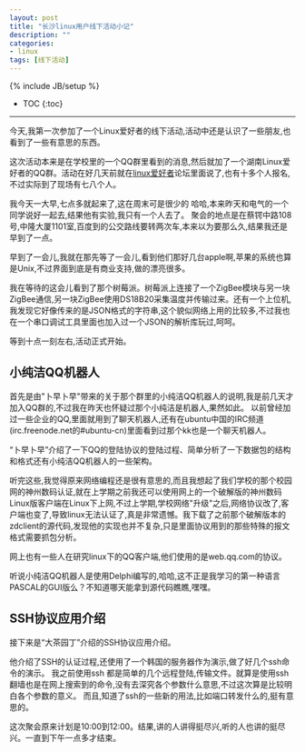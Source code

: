 ```yaml
---
layout: post
title: "长沙linux用户线下活动小记"
description: ""
categories: 
- linux
tags: [线下活动]
---
```

{% include JB/setup %}
* TOC
{:toc}
<hr/>

 今天,我第一次参加了一个Linux爱好者的线下活动,活动中还是认识了一些朋友,也看到了一些有意思的东西。

这次活动本来是在学校里的一个QQ群里看到的消息,然后就加了一个湖南Linux爱好者的QQ群。活动在好几天前就在[linux爱好者](http://www.lx138.com)论坛里面说了,也有十多个人报名,不过实际到了现场有七八个人。

我今天一大早,七点多就起来了,这在周末可是很少的 哈哈,本来昨天和电气的一个同学说好一起去,结果他有实验,我只有一个人去了。 聚会的地点是在蔡锷中路108号,中隆大厦1101室,百度到的公交路线要转两次车,本来以为要那么久,结果我还是早到了一点。

早到了一会儿,我就在那先等了一会儿,看到他们那好几台apple啊,苹果的系统也算是Unix,不过界面到底是有商业支持,做的漂亮很多。 

我在等待的这会儿看到了那个树莓派。树莓派上连接了一个ZigBee模块与另一块ZigBee通信,另一块ZigBee使用DS18B20采集温度并传输过来。还有一个上位机,我发现它好像传来的是JSON格式的字符串,这个貌似网络上用的比较多,不过我也在一个串口调试工具里面也加入过一个JSON的解析库玩过,呵呵。

等到十点一刻左右,活动正式开始。

## 小纯洁QQ机器人
首先是由"卜早卜早"带来的关于那个群里的小纯洁QQ机器人的说明,我是前几天才加入QQ群的,不过我在昨天也怀疑过那个小纯洁是机器人,果然如此。 以前曾经加过一些企业的QQ,里面就用到了聊天机器人,还有在ubuntu中国的IRC频道(irc.freenode.net的#ubuntu-cn)里面看到过那个kk也是一个聊天机器人。 

“卜早卜早”介绍了一下QQ的登陆协议的登陆过程、简单分析了一下数据包的结构和格式还有小纯洁QQ机器人的一些架构。

听完这些,我觉得原来网络编程还是很有意思的,而且我想起了我们学校的那个校园网的神州数码认证,就在上学期之前我还可以使用网上的一个破解版的神州数码Linux版客户端在Linux下上网,不过上学期,学校网络"升级"之后,网络协议改了,客户端也变了,导致linux无法认证了,真是非常遗憾。我下载了之前那个破解版本的zdclient的源代码,发现他的实现也并不复杂,只是里面协议用到的那些特殊的报文格式需要抓包分析。

网上也有一些人在研究linux下的QQ客户端,他们使用的是web.qq.com的协议。

听说小纯洁QQ机器人是使用Delphi编写的,哈哈,这不正是我学习的第一种语言PASCAL的GUI版么？不知道哪天能拿到源代码瞧瞧,嘿嘿。


## SSH协议应用介绍

接下来是“大茶园丁”介绍的SSH协议应用介绍。

他介绍了SSH的认证过程,还使用了一个韩国的服务器作为演示,做了好几个ssh命令的演示。 
我之前使用ssh 都是简单的几个远程登陆,传输文件。就算是使用ssh翻墙也是在网上搜索到的命令,没有去深究各个参数什么意思,不过这次算是比较明白各个参数的意义。 而且,知道了ssh的一些新的用法,比如端口转发什么的,挺有意思的。


这次聚会原来计划是10:00到12:00。结果,讲的人讲得挺尽兴,听的人也讲的挺尽兴。一直到下午一点多才结束。
